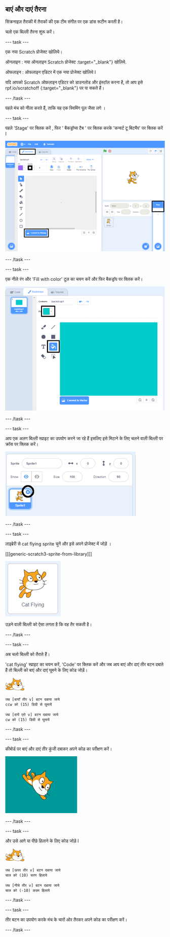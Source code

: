## बाएं और दाएं तैरना

सिंक्रनाइज़ तैराकी में  तैराकों की एक टीम संगीत पर एक डांस रूटीन करती है।

चलो एक बिल्ली तैरना शुरू करें।

--- task ---

एक नया Scratch प्रोजेक्ट खोलिये।

ऑनलाइन : नया ऑनलाइन Scratch प्रोजेक्ट :target="_blank"} खोलिये.

ऑफलाइन : ऑफलाइन एडिटर में एक नया प्रोजेक्ट खोलिये I

यदि आपको Scratch ऑफ़लाइन एडिटर को डाउनलोड और इंस्टॉल करना है, तो आप इसे rpf.io/scratchoff  {:target="_blank"} पर पा सकते हैं।

--- /task ---

पहले मंच को नीला करते हैं, ताकि यह एक स्विमिंग पूल जैसा लगे ।

--- task ---

पहले 'Stage' पर क्लिक करें , फिर ' बैकड्रॉप्स टैब ' पर क्लिक करके 'कन्वर्ट टू बिटमैप' पर क्लिक करें I

![स्क्रीन को स्टेज , बैकड्रॉप्स से स्क्रैच करें और बिटमैप में कन्वर्ट करें](images/swim-select-backdrop.png)

--- /task ---

--- task ---

एक नीले रंग और 'Fill with color' टूल का चयन करें और फिर बैकड्रॉप पर क्लिक करें।

![बैकड्रॉप्स टैब और फिल्ल टूल चुनें I](images/swim-fill.png)

--- /task ---

--- task ---

आप एक अलग बिल्ली स्प्राइट का उपयोग करने जा रहे हैं इसलिए इसे मिटाने के लिए चलने वाली बिल्ली पर क्रॉस पर क्लिक करें।

![डिलीट मेन्यू  चुनें](images/swim-delete.png)

--- /task ---

--- task ---

लाइब्रेरी से cat flying sprite चुनें और इसे अपने प्रोजेक्ट में जोड़ें ।

[[[generic-scratch3-sprite-from-library]]]

![कैट फ्लाइंग स्प्राइट हाईलाइट करें ](images/swim-sprite.png)

उड़ने वाली बिल्ली को ऐसा लगता है कि वह तैर सकती है।

--- /task ---

--- task ---

अब चलो बिल्ली को तैराते हैं।

'cat flying' स्प्राइट का चयन करें, 'Code' पर क्लिक करें और जब आप बाएं और दाएं तीर बटन दबाते हैं तो बिल्ली को बाएं और दाएं घूमने के लिए कोड जोड़ें।

![तैराक स्प्राइट](images/swimmer-sprite.png)

```blocks3
जब [बायाँ तीर v] बटन दबाया जाये 
ccw को (15) डिग्री से घुमायें 

जब [दायें एरो v] बटन दबाया जाये
cw को (15) डिग्री से घुमायें 
```

--- /task ---

--- task ---

कीबोर्ड पर बाएं और दाएं तीर कुंजी दबाकर अपने कोड का परीक्षण करें।

![बिल्ली स्प्राइट को दायें घुमायें ](images/swim-right.png)

--- /task ---

--- task ---

और उसे आगे या पीछे हिलाने के लिए कोड जोड़े I

![तैराक स्प्राइट](images/swimmer-sprite.png)

```blocks3
जब [ऊपर तीर v] बटन दबाया जाये 
चाल को (10) चरण हिलाये 

जब [नीचे तीर v] बटन दबाया जाये 
चाल को (-10) कदम हिलाये  
```

--- /task ---

--- task ---

तीर बटन का उपयोग करके मंच के चारों ओर तैरकर अपने कोड का परीक्षण करें।

--- /task ---
